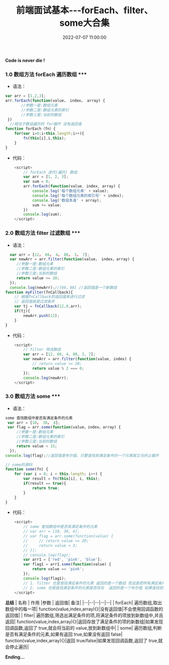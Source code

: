 ﻿---
title: 前端面试基本---forEach、filter、some大合集
type: 'tags'
tags: ['Array', 'Web', 'forEach', 'filter', 'some', 'JavaScript']
categories: ['Web']
date: 2022-07-07 11:00:00
---

**Code is never die !**

### 1.0 数组方法 forEach 遍历数组 \*\*\*

- 语法：

```js
var arr = [1,2,3];
arr.forEach(function(value， index， array) {
       //参数一是:数组元素
       //参数二是:数组元素的索引
       //参数三是:当前的数组
 })
  //相当于数组遍历的 for循环 没有返回值
function forEach（fn）{
    for(var i=0;i<this.length;i++){
        fn(this[i],i,this);
    }
}
```

- 代码：

```js
    <script>
        // forEach 迭代(遍历) 数组
        var arr = [1, 2, 3];
        var sum = 0;
        arr.forEach(function(value, index, array) {
            console.log('每个数组元素' + value);
            console.log('每个数组元素的索引号' + index);
            console.log('数组本身' + array);
            sum += value;
        })
        console.log(sum);
    </script>
```

### 2.0 数组方法 filter 过滤数组 \*\*\*

- 语法：

```js
  var arr = [12， 66， 4， 88， 3， 7];
  var newArr = arr.filter(function(value， index，array) {
  	 //参数一是:数组元素
     //参数二是:数组元素的索引
     //参数三是:当前的数组
     return value >= 20;
  });
  console.log(newArr);//[66，88] //返回值是一个新数组
function myFilter(fnCallback){
    // 根据fnCallback的返回值来进行过滤
    // 返回值就是过滤条件
    var tj = fnCallback(12,0,arr);
    if(tj){
        newArr.push(12);
    }
}
```

- 代码：

```js
    <script>
        // filter 筛选数组
        var arr = [12, 66, 4, 88, 3, 7];
        var newArr = arr.filter(function(value, index) {
            // return value >= 20;
            return value % 2 === 0;
        });
        console.log(newArr);
    </script>
```

### 3.0 数组方法 some \*\*\*

- 语法：

```js
some 查找数组中是否有满足条件的元素
 var arr = [10， 30， 4];
 var flag = arr.some(function(value，index，array) {
     //参数一是:数组元素
     //参数二是:数组元素的索引
     //参数三是:当前的数组
     return value < 15;
  });
console.log(flag);//返回值是布尔值，只要查找到满足条件的一个元素就立马终止循环

// some的源码
function some(fn) {
    for (var i = 0; i < this.length; i++) {
        var result = fn(this[i], i, this);
        if(result == true){
            return true;
        }
    }
}
```

- 代码：

```js
    <script>
        // some 查找数组中是否有满足条件的元素
        // var arr = [10, 30, 4];
        // var flag = arr.some(function(value) {
        //     // return value >= 20;
        //     return value < 3;
        // });
        // console.log(flag);
        var arr1 = ['red', 'pink', 'blue'];
        var flag1 = arr1.some(function(value) {
            return value == 'pink';
        });
        console.log(flag1);
        // 1. filter 也是查找满足条件的元素 返回的是一个数组 而且是把所有满足条件的元素返回回来
        // 2. some 也是查找满足条件的元素是否存在  返回的是一个布尔值 如果查找到第一个满足条件的元素就终止循环
    </script>
```

**总结**
| 名称 | 作用 |参数 | 返回值| 备注|
|--|--|--|--|--|
| forEach| 遍历数组,取出数组中的每一项| function(value,index,array){}|没有返回值|不会使用回调函数的返回值|
| filter| 遍历数组,筛选出满足条件的项,将满足条件的项放到新数组中,并且返回| function(value,index,array){}|返回存放了满足条件的项的新数组|如果发现回调函数,返回了 true,就会将当前的 value,放到新数组中|
| some| 遍历数组,判断是否有满足条件的元素,如果有返回 true,如果没有返回 false| function(value,index,array){}|返回 true/false|如果发现回调函数,返回了 true,就会停止遍历|

**Ending...**
